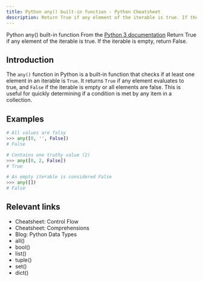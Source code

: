 ```yaml
---
title: Python any() built-in function - Python Cheatsheet
description: Return True if any element of the iterable is true. If the iterable is empty, return False.
---
```


<base-title :title="frontmatter.title" :description="frontmatter.description">
Python any() built-in function
</base-title>

<base-disclaimer>
  <base-disclaimer-title>
    From the <a target="_blank" href="https://docs.python.org/3/library/functions.html#any">Python 3 documentation</a>
  </base-disclaimer-title>
  <base-disclaimer-content>
    Return True if any element of the iterable is true. If the iterable is empty, return False.
  </base-disclaimer-content>
</base-disclaimer>

## Introduction

The `any()` function in Python is a built-in function that checks if at least one element in an iterable is `True`. It returns `True` if any element evaluates to true, and `False` if the iterable is empty or all elements are false. This is useful for quickly determining if a condition is met by any item in a collection.

## Examples

```python
# All values are falsy
>>> any([0, '', False])
# False

# Contains one truthy value (2)
>>> any([0, 2, False])
# True

# An empty iterable is considered False
>>> any([])
# False
```

## Relevant links

- <router-link to="/cheatsheet/control-flow">Cheatsheet: Control Flow</router-link>
- <router-link to="/cheatsheet/comprehensions">Cheatsheet: Comprehensions</router-link>
- <router-link to="/blog/python-data-types">Blog: Python Data Types</router-link>
- <router-link to="/builtin/all">all()</router-link>
- <router-link to="/builtin/bool">bool()</router-link>
- <router-link to="/builtin/list">list()</router-link>
- <router-link to="/builtin/tuple">tuple()</router-link>
- <router-link to="/builtin/set">set()</router-link>
- <router-link to="/builtin/dict">dict()</router-link>
